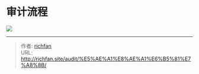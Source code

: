 # 审计流程


![](https://img.richfan.site/audit/audit-process.webp)

---

> 作者: [richfan](https://richfan.site/)  
> URL: http://richfan.site/audit/%E5%AE%A1%E8%AE%A1%E6%B5%81%E7%A8%8B/  

